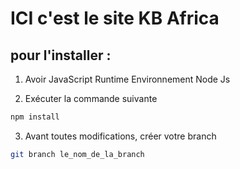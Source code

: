 # ICI c'est le site KB Africa

## pour l'installer :

1. Avoir JavaScript Runtime Environnement Node Js

2. Exécuter la commande suivante
```bash 
npm install 
```
3. Avant toutes modifications, créer votre branch
```bash
git branch le_nom_de_la_branch
```